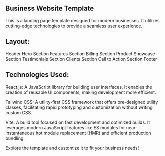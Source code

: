 ## Business Website Template

This is a landing page template designed for modern businesses. It utilizes cutting-edge technologies to provide a seamless user experience.

## Layout:

Header
Hero Section
Features Section
Billing Section
Product Showcase Section
Testimonials Section
Clients Section
Call to Action Section
Footer

## Technologies Used:

React.js: A JavaScript library for building user interfaces. It enables the creation of reusable UI components, making development more efficient.

Tailwind CSS: A utility-first CSS framework that offers pre-designed utility classes, facilitating rapid prototyping and customization without writing custom CSS.

Vite: A build tool focused on fast development and optimized builds. It leverages modern JavaScript features like ES modules for near-instantaneous hot module replacement (HMR) and efficient production bundling.

Explore the template and customize it to fit your business needs!
